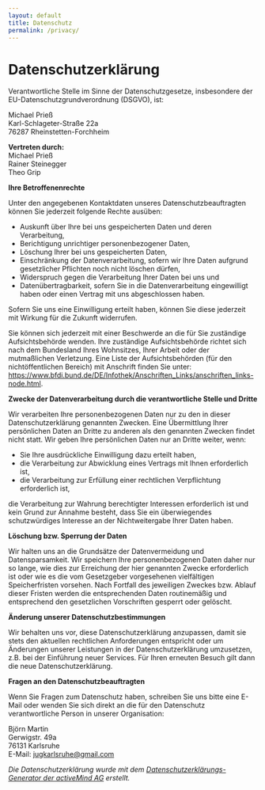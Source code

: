 ```yaml
---
layout: default
title: Datenschutz
permalink: /privacy/
---
```


<h1>Datenschutzerklärung</h1>

<p>Verantwortliche Stelle im Sinne der Datenschutzgesetze, insbesondere der EU-Datenschutzgrundverordnung (DSGVO), ist:</p>
<p>
    Michael Prieß<br>
    Karl-Schlageter-Straße 22a<br>
    76287 Rheinstetten-Forchheim<br>
</p>
<p>
    <strong>Vertreten durch: </strong><br>
    Michael Prieß<br>
    Rainer Steinegger<br>
    Theo Grip
</p>

<strong>Ihre Betroffenenrechte</strong>

<p>Unter den angegebenen Kontaktdaten unseres Datenschutzbeauftragten können Sie jederzeit folgende Rechte ausüben:</p>

<ul>

<li>Auskunft über Ihre bei uns gespeicherten Daten und deren Verarbeitung,</li>

<li>Berichtigung unrichtiger personenbezogener Daten,</li>

<li>Löschung Ihrer bei uns gespeicherten Daten,</li>

<li>Einschränkung der Datenverarbeitung, sofern wir Ihre Daten aufgrund gesetzlicher Pflichten noch nicht löschen dürfen,</li>

<li>Widerspruch gegen die Verarbeitung Ihrer Daten bei uns und</li>

<li>Datenübertragbarkeit, sofern Sie in die Datenverarbeitung eingewilligt haben oder einen Vertrag mit uns abgeschlossen haben.</li>

</ul>

<p>Sofern Sie uns eine Einwilligung erteilt haben, können Sie diese jederzeit mit Wirkung für die Zukunft widerrufen.</p>

<p>Sie können sich jederzeit mit einer Beschwerde an die für Sie zuständige Aufsichtsbehörde wenden. Ihre zuständige Aufsichtsbehörde richtet sich nach dem Bundesland Ihres Wohnsitzes, Ihrer Arbeit oder der mutmaßlichen Verletzung. Eine Liste der Aufsichtsbehörden (für den nichtöffentlichen Bereich) mit Anschrift finden Sie unter: <a href="https://www.bfdi.bund.de/DE/Infothek/Anschriften_Links/anschriften_links-node.html" target="_blank" rel="noopener">https://www.bfdi.bund.de/DE/Infothek/Anschriften_Links/anschriften_links-node.html</a>.</p>

<strong>Zwecke der Datenverarbeitung durch die verantwortliche Stelle und Dritte</strong>

<p>Wir verarbeiten Ihre personenbezogenen Daten nur zu den in dieser Datenschutzerklärung genannten Zwecken. Eine Übermittlung Ihrer persönlichen Daten an Dritte zu anderen als den genannten Zwecken findet nicht statt. Wir geben Ihre persönlichen Daten nur an Dritte weiter, wenn:</p>

<ul>

<li>Sie Ihre ausdrückliche Einwilligung dazu erteilt haben,</li>

<li>die Verarbeitung zur Abwicklung eines Vertrags mit Ihnen erforderlich ist,</li>

<li>die Verarbeitung zur Erfüllung einer rechtlichen Verpflichtung erforderlich ist,</li>

</ul>

<p>die Verarbeitung zur Wahrung berechtigter Interessen erforderlich ist und kein Grund zur Annahme besteht, dass Sie ein überwiegendes schutzwürdiges Interesse an der Nichtweitergabe Ihrer Daten haben.</p>

<strong>Löschung bzw. Sperrung der Daten</strong>

<p>Wir halten uns an die Grundsätze der Datenvermeidung und Datensparsamkeit. Wir speichern Ihre personenbezogenen Daten daher nur so lange, wie dies zur Erreichung der hier genannten Zwecke erforderlich ist oder wie es die vom Gesetzgeber vorgesehenen vielfältigen Speicherfristen vorsehen. Nach Fortfall des jeweiligen Zweckes bzw. Ablauf dieser Fristen werden die entsprechenden Daten routinemäßig und entsprechend den gesetzlichen Vorschriften gesperrt oder gelöscht.</p>

<strong>Änderung unserer Datenschutzbestimmungen</strong>

<p>Wir behalten uns vor, diese Datenschutzerklärung anzupassen, damit sie stets den aktuellen rechtlichen Anforderungen entspricht oder um Änderungen unserer Leistungen in der Datenschutzerklärung umzusetzen, z.B. bei der Einführung neuer Services. Für Ihren erneuten Besuch gilt dann die neue Datenschutzerklärung.</p>

<strong>Fragen an den Datenschutzbeauftragten</strong>

<p>Wenn Sie Fragen zum Datenschutz haben, schreiben Sie uns bitte eine E-Mail oder wenden Sie sich direkt an die für den Datenschutz verantwortliche Person in unserer Organisation:</p>
<p>
    Björn Martin<br>
    Gerwigstr. 49a<br>
    76131 Karlsruhe<br>
    E-Mail: <a href='mailto:jugkarlsruhe@gmail.com'>jugkarlsruhe@gmail.com</a>
</p>

<p>
    <em>Die Datenschutzerklärung wurde mit dem <a href="https://www.activemind.de/datenschutz/datenschutzhinweis-generator/" target="_blank" rel="noopener">Datenschutzerklärungs-Generator der activeMind AG</a> erstellt.</em>
</p>
